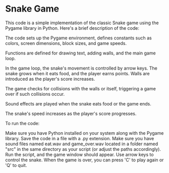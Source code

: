 # Snake Game
This code is a simple implementation of the classic Snake game using the Pygame library in Python. Here's a brief description of the code:

The code sets up the Pygame environment, defines constants such as colors, screen dimensions, block sizes, and game speeds.

Functions are defined for drawing text, adding walls, and the main game loop.

In the game loop, the snake's movement is controlled by arrow keys. The snake grows when it eats food, and the player earns points. Walls are introduced as the player's score increases.

The game checks for collisions with the walls or itself, triggering a game over if such collisions occur.

Sound effects are played when the snake eats food or the game ends.

The snake's speed increases as the player's score progresses.


To run the code:

Make sure you have Python installed on your system along with the Pygame library.
Save the code in a file with a .py extension.
Make sure you have sound files named eat.wav and game_over.wav located in a folder named "src" in the same directory as your script (or adjust the paths accordingly).
Run the script, and the game window should appear. Use arrow keys to control the snake.
When the game is over, you can press 'C' to play again or 'Q' to quit.
